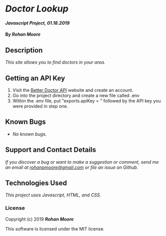 # _Doctor Lookup_

#### _Javascript Project, 01.18.2019_

#### By **_Rohan Moore_**

## Description

_This site allows you to find doctors in your area._

## Getting an API Key

1. Visit the [Better Doctor API](https://developer.betterdoctor.com/) website and create an account.
2. Go into the project directory and create a new file called .env
3. Within the .env file, put "exports.apiKey = " followed by the API key you were provided in step one.

<!-- 1. _Clone this project from its [Github repository](https://github.com/rohanpmoore/galactic-age-calculator)._
2. _Ensure you have up to date ruby and rails installations.  This project runs on ruby version 2.5.3 and Rails version 5.2.2_
3. _Move to the project folder in your terminal._
4. _Run the command '$ bundle install' to install all necessary gems._
5. _Run 'rake db:create db:schema:load db:seed' to initialize the database._
6. _Run 'rails server' to create a local rails server._
7. _Open a web browser of your choice and go to 'localhost:3000' to see the website._ -->

## Known Bugs

* _No known bugs._

## Support and Contact Details

_If you discover a bug or want to make a suggestion or comment, send me an email at rohanpmoore@gmail.com or file an issue on Github._

## Technologies Used

_This project uses Javascript, HTML, and CSS._

### License

Copyright (c) 2019 **_Rohan Moore_**

This software is licensed under the MIT license.
